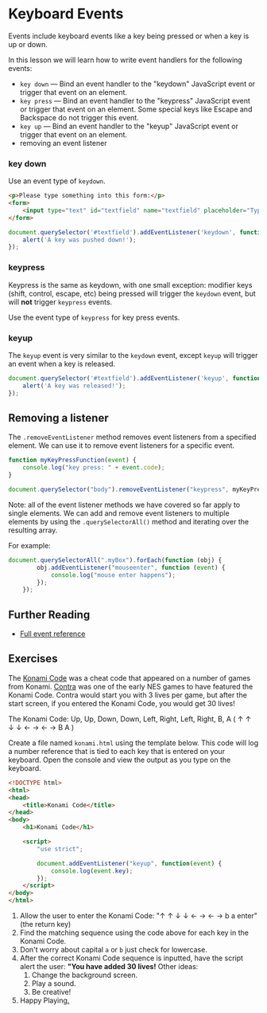 # Keyboard Events

Events include keyboard events like a key being pressed or when a key is up or down.

In this lesson we will learn how to write event handlers for the following events:

- `key down` &mdash; Bind an event handler to the "keydown" JavaScript event or trigger that event on an element.
- `key press` &mdash; Bind an event handler to the "keypress" JavaScript event or trigger that event on an element. Some special keys like Escape and Backspace do not trigger this event.
- `key up` &mdash; Bind an event handler to the "keyup" JavaScript event or trigger that event on an element.
- removing an event listener

### key down

Use an event type of `keydown`.

~~~html
<p>Please type something into this form:</p>
<form>
    <input type="text" id="textfield" name="textfield" placeholder="Type Here"/>
</form>
~~~

~~~js
document.querySelector('#textfield').addEventListener('keydown', function() {
    alert('A key was pushed down!');
});
~~~

### keypress

Keypress is the same as keydown, with one small exception: modifier keys (shift,
control, escape, etc) being pressed will trigger the `keydown` event, but will
**not** trigger `keypress` events.

Use the event type of `keypress` for key press events.

### keyup

The `keyup` event is very similar to the `keydown` event, except `keyup` will trigger an event when a key is released.

~~~js
document.querySelector('#textfield').addEventListener('keyup', function() {
    alert('A key was released!');
});
~~~

## Removing a listener

The `.removeEventListener` method removes event listeners from a specified element.
We can use it to remove event listeners for a specific event.

```js
function myKeyPressFunction(event) {
    console.log("key press: " + event.code);
}

document.querySelector("body").removeEventListener("keypress", myKeyPressFunction);
```

Note: all of the event listener methods we have covered so far apply to single elements. We can add and remove event listeners to multiple elements by using the `.querySelectorAll()` method and iterating over the resulting array.

For example:

```js
document.querySelectorAll(".myBox").forEach(function (obj) {
        obj.addEventListener("mouseenter", function (event) {
            console.log("mouse enter happens");
        });
    });
```

## Further Reading

- [Full event reference](https://developer.mozilla.org/en-US/docs/Web/Events)

## Exercises

The [Konami Code](http://en.wikipedia.org/wiki/Konami_Code) was a cheat code that appeared on a number of games from Konami. [Contra](http://en.wikipedia.org/wiki/Contra_%28video_game%29) was one of the early NES games to have featured the Konami Code. Contra would start you with 3 lives per game, but after the start screen, if you entered the Konami Code, you would get 30 lives!

The Konami Code: Up, Up, Down, Down, Left, Right, Left, Right, B, A ( &uarr; &uarr; &darr; &darr; &larr; &rarr; &larr; &rarr; B A )

Create a file named `konami.html` using the template below. This code will log a number reference that is tied to each key that is entered on your keyboard. Open the console and view the output as you type on the keyboard.

```html
<!DOCTYPE html>
<html>
<head>
    <title>Konami Code</title>
</head>
<body>
    <h1>Konami Code</h1>

    <script>
        "use strict";

        document.addEventListener("keyup", function(event) {
            console.log(event.key);
        });
    </script>
</body>
</html>
```

1. Allow the user to enter the Konami Code: "&uarr; &uarr; &darr; &darr; &larr; &rarr; &larr; &rarr; b a enter" (the return key)
1. Find the matching sequence using the code above for each key in the Konami Code.
1. Don't worry about capital `a` or `b` just check for lowercase.
1. After the correct Konami Code sequence is inputted, have the script alert the user:
__"You have added 30 lives!__ Other ideas:
    1. Change the background screen.
    1. Play a sound.
    1. Be creative!
1. Happy Playing[.](https://www.youtube.com/watch?v=g_kMGkGYNJM)
